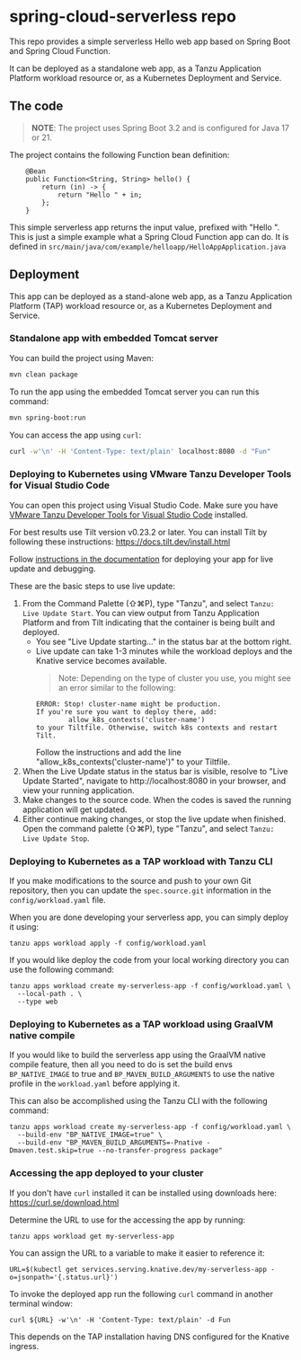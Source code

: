 # spring-cloud-serverless repo

This repo provides a simple serverless Hello web app based on Spring Boot and Spring Cloud Function.

It can be deployed as a standalone web app, as a Tanzu Application Platform workload resource or, as a Kubernetes Deployment and Service.

## The code

> **NOTE**: The project uses Spring Boot 3.2 and is configured for Java 17 or 21.

The project contains the following Function bean definition:

```text
	@Bean
	public Function<String, String> hello() {
		return (in) -> {
			return "Hello " + in;
		};
	}
```

This simple serverless app returns the input value, prefixed with "Hello ". This is just a simple example what a Spring Cloud Function app can do. 
It is defined in `src/main/java/com/example/helloapp/HelloAppApplication.java`

## Deployment

This app can be deployed as a stand-alone web app, as a Tanzu Application Platform (TAP) workload resource or, as a Kubernetes Deployment and Service.

### Standalone app with embedded Tomcat server

You can build the project using Maven:

```bash
mvn clean package
```

To run the app using the embedded Tomcat server you can run this command:

```bash
mvn spring-boot:run
```

You can access the app using `curl`:

```bash
curl -w'\n' -H 'Content-Type: text/plain' localhost:8080 -d "Fun"
```
### Deploying to Kubernetes using VMware Tanzu Developer Tools for Visual Studio Code

You can open this project using Visual Studio Code. Make sure you have [VMware Tanzu Developer Tools for Visual Studio Code](https://docs.vmware.com/en/Tanzu-Application-Platform/1.0/tap/GUID-vscode-extension-about.html) installed.

For best results use Tilt version v0.23.2 or later. You can install Tilt by following these instructions: https://docs.tilt.dev/install.html

Follow [instructions in the documentation](https://docs.vmware.com/en/Tanzu-Application-Platform/1.0/tap/GUID-vscode-extension-usage-iterating-on-app.html) for deploying your app for live update and debugging.

These are the basic steps to use live update:

1. From the Command Palette (⇧⌘P), type "Tanzu", and select `Tanzu: Live Update Start`. You can view output from Tanzu Application Platform and from Tilt indicating that the container is being built and deployed.
    - You see "Live Update starting..." in the status bar at the bottom right.
    - Live update can take 1-3 minutes while the workload deploys and the Knative service becomes available.
        > Note: Depending on the type of cluster you use, you might see an error similar to the following:
        ```
        ERROR: Stop! cluster-name might be production.
        If you're sure you want to deploy there, add:
                allow_k8s_contexts('cluster-name')
        to your Tiltfile. Otherwise, switch k8s contexts and restart Tilt.
        ```
        Follow the instructions and add the line "allow_k8s_contexts('cluster-name')" to your Tiltfile.
1. When the Live Update status in the status bar is visible, resolve to "Live Update Started", navigate to http://localhost:8080 in your browser, and view your running application.
1. Make changes to the source code. When the codes is saved the running application will get updated.
1. Either continue making changes, or stop the live update when finished. Open the command palette (⇧⌘P), type "Tanzu", and select `Tanzu: Live Update Stop`.

### Deploying to Kubernetes as a TAP workload with Tanzu CLI

If you make modifications to the source and push to your own Git repository, then you can update the `spec.source.git` information in the `config/workload.yaml` file.

When you are done developing your serverless app, you can simply deploy it using:

```
tanzu apps workload apply -f config/workload.yaml
```

If you would like deploy the code from your local working directory you can use the following command:

```
tanzu apps workload create my-serverless-app -f config/workload.yaml \
  --local-path . \
  --type web
```

### Deploying to Kubernetes as a TAP workload using GraalVM native compile

If you would like to build the serverless app using the GraalVM native compile feature, then all you need to do is set the build envs `BP_NATIVE_IMAGE` to true and `BP_MAVEN_BUILD_ARGUMENTS` to use the native profile in the `workload.yaml` before applying it.

This can also be accomplished using the Tanzu CLI with the following command:

```
tanzu apps workload create my-serverless-app -f config/workload.yaml \
  --build-env "BP_NATIVE_IMAGE=true" \
  --build-env "BP_MAVEN_BUILD_ARGUMENTS=-Pnative -Dmaven.test.skip=true --no-transfer-progress package"
```

### Accessing the app deployed to your cluster

If you don't have `curl` installed it can be installed using downloads here: https://curl.se/download.html

Determine the URL to use for the accessing the app by running:

```
tanzu apps workload get my-serverless-app
```

You can assign the URL to a variable to make it easier to reference it:

```
URL=$(kubectl get services.serving.knative.dev/my-serverless-app -o=jsonpath='{.status.url}')
 ```

To invoke the deployed app run the following `curl` command in another terminal window:

```
curl ${URL} -w'\n' -H 'Content-Type: text/plain' -d Fun
```

This depends on the TAP installation having DNS configured for the Knative ingress.
